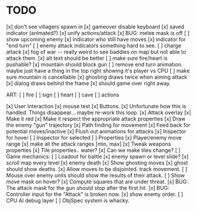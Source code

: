 <meta charset="utf-8">

TODO
=================================================
[x] don't see villagers spawn in
[x] gameover disable keyboard
[x] saved indicator (animated?)
[x] unify actions/attack
[x] BUG: melee mask is off
[ ] show upcoming enemy
[x] indicator who still have moves
[x] indicator for "end turn"
[ ] enemy attack indicators something hard to see.
[ ] charge attack
[x] fog of war -- really weird to see baddies on map but not able to attack them.
[x] alt text should be better
[ ] make sure fire/heart is pushable?
[x] mountain should block gun
[ ] remove end turn animation.  maybe just have a thing in the top right showing it's player vs CPU
[ ] make sure mountain is cancellable
[x] ghosting draws twice when aiming attack
[x] dialog draws behind the frame
[x] should game over right away.

ART:
[ ] fire
[ ] sign
[ ] heart
[ ] cave
[ ] actions

[x] User Interaction
  [x] mouse test
  [x] Buttons.
  [x] Unfortunate how this is handled.  Things disappear... maybe re-work this loop.
[x] Attack overlay
  [x] Make it red
  [x] Make it respect the appropriate attack properties
  [x] Draw the enemy "gun" trajectory
[x] Path finding for movement
[x] Feed back for potential moves/inactive
[x] Flush out animations for attacks
[x] Inspector for hover
[ ] Inspector for selected
[ ] Properties
    [x] Player/enemy move range
    [x] make all the attack ranges [min, max]
    [x] Tweak weapons properties
    [x] Tile properties.. water?
    [x] Can we make tiles change?
[ ] Game mechanics:
    [ ] Loadout for battle
    [x] enemy spawn or level slide?
    [x] scroll map every level
    [x] enemy death
[x] Show ghosting moves
[x] ghost should show deaths.
[x] Allow moves to be disjointed.  track movement.
[ ] Mouse over enemy units should show the results of their attack.
[ ] Show move mask on hover?
[x] Compute squares that are under threat.
[x] BUG: The attack mask for the gun should stop after the first hit.
[x] BUG: Controller input for the "Attack" is broken now.
[x] show enemy order.
[ ] CPU AI debug layer
[ ] ObjSpec system is whacky.

<!-- Markdeep: --><script src="../../doc/markdeep.min.js"></script><script src="https://casual-effects.com/markdeep/latest/markdeep.min.js?"></script>

